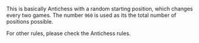 This is basically Antichess with a random starting position, which changes every two games. The number `960` is used as its the total number of positions possible.

For other rules, please check the Antichess rules.
